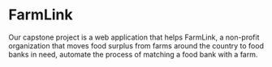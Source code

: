 # FarmLink
Our capstone project is a web application that helps FarmLink, a non-profit organization that moves food surplus from farms around the country to food banks in need, automate the process of matching a food bank with a farm.
